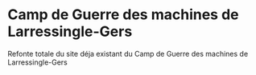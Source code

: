 # Camp de Guerre des machines de Larressingle-Gers

Refonte totale du site déja existant du Camp de Guerre des machines de Larressingle-Gers

